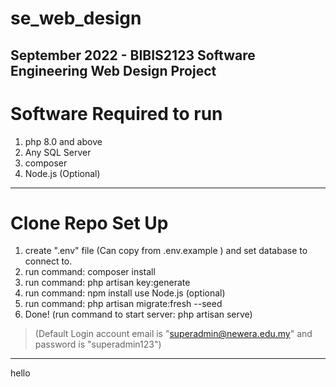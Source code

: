 # se_web_design
September 2022 - BIBIS2123 Software Engineering Web Design Project
---
# Software Required to run
1. php 8.0 and above
2. Any SQL Server
3. composer
4. Node.js (Optional)
---
# Clone Repo Set Up
1. create ".env" file (Can copy from .env.example ) and set database to connect to.
2. run command: composer install
3. run command: php artisan key:generate
4. run command: npm install use Node.js (optional)
5. run command: php artisan migrate:fresh --seed
6. Done! (run command to start server: php artisan serve)
> (Default Login account email is "superadmin@newera.edu.my" and password is "superadmin123")
---
hello
